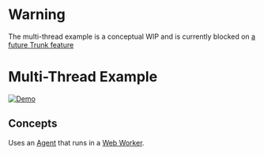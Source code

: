 # Warning

The multi-thread example is a conceptual WIP and is currently blocked on [a future Trunk feature](https://github.com/thedodd/trunk/issues/46)

# Multi-Thread Example

[![Demo](https://img.shields.io/website?label=demo&url=https%3A%2F%2Fexamples.yew.rs%2Fmulti_thread)](https://examples.yew.rs/multi_thread)


## Concepts

Uses an [Agent] that runs in a [Web Worker].

[agent]: https://yew.rs/concepts/agents/
[web worker]: https://developer.mozilla.org/en-US/docs/Web/API/Web_Workers_API/Using_web_workers
